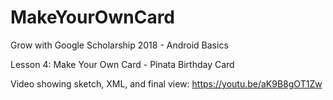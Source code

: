 # MakeYourOwnCard

Grow with Google Scholarship 2018 - Android Basics 

Lesson 4: Make Your Own Card - Pinata Birthday Card

Video showing sketch, XML, and final view:  https://youtu.be/aK9B8gOT1Zw
